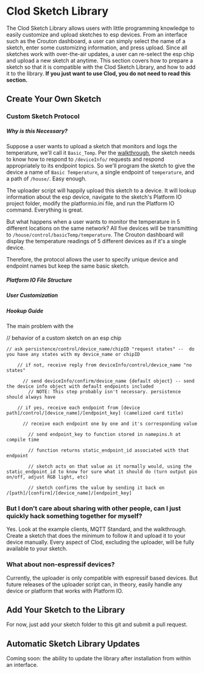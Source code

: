 Clod Sketch Library
===================

The Clod Sketch Library allows users with little programming knowledge to easily customize and upload sketches to esp devices. From an interface such as the Crouton dashboard, a user can simply select the name of a sketch, enter some customizing information, and press upload. Since all sketches work with over-the-air updates, a user can re-select the esp chip and upload a new sketch at anytime. This section covers how to prepare a sketch so that it is compatible with the Clod Sketch Library, and how to add it to the library. **If you just want to use Clod, you do not need to read this section.**


Create Your Own Sketch
----------------------

### Custom Sketch Protocol

##### Why is this Necessary?

Suppose a user wants to upload a sketch that monitors and logs the temperature, we'll call it `Basic_Temp`. Per the [walkthrough](), the sketch needs to know how to respond to `/deviceInfo/` requests and respond appropriately to its endpoint topics. So we'll program the sketch to give the device a name of `Basic Temperature`, a single endpoint of `temperature`, and a path of `/house/`. Easy enough. 

The uploader script will happily upload this sketch to a device. It will lookup information about the esp device, navigate to the sketch's Platform IO project folder, modify the platformio.ini file, and run the Platform IO command. Everything is great.

But what happens when a user wants to monitor the temperature in 5 different locations on the same network? All five devices will be transmitting to `/house/control/basicTemp/temperature`. The Crouton dashboard will display the temperature readings of 5 different devices as if it's a single device. 

Therefore, the protocol allows the user to specify unique device and endpoint names but keep the same basic sketch.



##### Platform IO File Structure

##### User Customization

##### Hookup Guide


The main problem with the 



// behavior of a custom sketch on an esp chip
	
	// ask persistence/control/device_name/chipID "request states" --  do you have any states with my device_name or chipID
	
	    // if not, receive reply from deviceInfo/control/device_name "no states" 

	      // send deviceInfo/confirm/device_name {default object} -- send the device info object with default endpoints included
	        // NOTE: This step probably isn't necessary. persistence should always have 

	    // if yes, receive each endpoint from [device path]/control/[device_name]/[endpoint_key] (camelized card title) 

	      // receive each endpoint one by one and it's corresponding value

	        // send endpoint_key to function stored in namepins.h at compile time
	        
	        // function returns static_endpoint_id associated with that endpoint
	    
	        // sketch acts on that value as it normally would, using the static_endpoint_id to know for sure what it should do (turn output pin on/off, adjust RGB light, etc)
	        
	        // sketch confirms the value by sending it back on /[path]/[confirm]/[device_name]/[endpoint_key]


### But I don't care about sharing with other people, can I just quickly hack something together for myself?

Yes. Look at the example clients, MQTT Standard, and the walkthrough. Create a sketch that does the minimum to follow it and upload it to your device manually. Every aspect of Clod, excluding the uploader, will be fully available to your sketch.


### What about non-espressif devices?

Currently, the uploader is only compatible with espressif based devices. But future releases of the uploader script can, in theory, easily handle any device or platform that works with Platform IO.


Add Your Sketch to the Library
------------------------------

For now, just add your sketch folder to this git and submit a pull request. 


Automatic Sketch Library Updates
--------------------------------

Coming soon: the ability to update the library after installation from within an interface.

